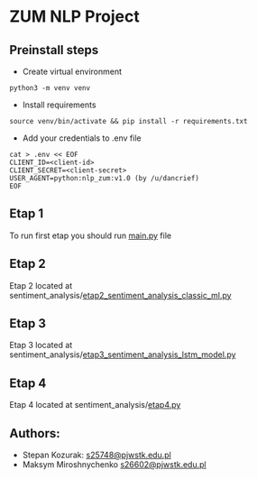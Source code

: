 # ZUM NLP Project
## Preinstall steps

- Create virtual environment

```shell
python3 -m venv venv
```
- Install requirements

```shell
source venv/bin/activate && pip install -r requirements.txt
```

- Add your credentials to .env file
```shell
cat > .env << EOF
CLIENT_ID=<client-id>
CLIENT_SECRET=<client-secret>
USER_AGENT=python:nlp_zum:v1.0 (by /u/dancrief)
EOF
```

## Etap 1
To run first etap you should run [main.py](main.py) file
## Etap 2
Etap 2 located at sentiment_analysis/[etap2_sentiment_analysis_classic_ml.py](sentiment_analysis%2Fetap2_sentiment_analysis_classic_ml.py)
## Etap 3
Etap 3 located at sentiment_analysis/[etap3_sentiment_analysis_lstm_model.py](sentiment_analysis%2Fetap3_sentiment_analysis_lstm_model.py)
## Etap 4
Etap 4 located at sentiment_analysis/[etap4.py](sentiment_analysis%2Fetap4.py)

## Authors:
- Stepan Kozurak: s25748@pjwstk.edu.pl
- Maksym Miroshnychenko s26602@pjwstk.edu.pl

